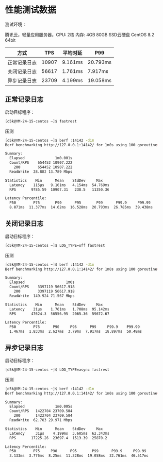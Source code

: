 # 性能测试数据

测试环境：

腾讯云，轻量应用服务器，CPU: 2核 内存: 4GB 80GB SSD云硬盘 CentOS 8.2 64bit

| 方式     | TPS   | 平均时延    | P99      |
|--------|-------|---------|----------|
| 正常记录日志 | 10907 | 9.161ms | 20.793ms |
| 关闭记录日志 | 56617 | 1.761ms | 7.917ms  |
| 异步记录日志 | 23709 | 4.199ms | 19.058ms |

## 正常记录日志

启动目标程序：

```sh
[d5k@VM-24-15-centos ~]$ fastrest
```

压测

```sh
[d5k@VM-24-15-centos ~]$ berf :14142 -d1m
Berf benchmarking http://127.0.0.1:14142/ for 1m0s using 100 goroutine(s), 2 GoMaxProcs.

Summary:
  Elapsed              1m0.001s
  Count/RPS    654452 10907.222
    200        654452 10907.222
  ReadWrite  28.882 13.789 Mbps

Statistics    Min      Mean    StdDev     Max
  Latency    115µs   9.161ms   4.154ms  54.769ms
  RPS       9785.59  10907.31   238.5   11350.36

Latency Percentile:
  P50        P75       P90      P95       P99      P99.9     P99.99
  8.871ms  11.377ms  14.62ms  16.528ms  20.793ms  26.785ms  39.438ms
```

## 关闭记录日志

启动目标程序：

```sh
[d5k@VM-24-15-centos ~]$ LOG_TYPE=off fastrest
```

压测

```sh
[d5k@VM-24-15-centos ~]$ berf :14142 -d1m
Berf benchmarking http://127.0.0.1:14142/ for 1m0s using 100 goroutine(s), 2 GoMaxProcs.

Summary:
  Elapsed                   1m0s
  Count/RPS    3397119 56617.918
    200        3397119 56617.918
  ReadWrite  149.924 71.567 Mbps

Statistics    Min      Mean    StdDev     Max
  Latency    21µs    1.761ms   1.708ms  95.142ms
  RPS       47624.3  56556.95  2065.36  59672.67

Latency Percentile:
  P50        P75      P90     P95      P99     P99.9    P99.99
  1.467ms  1.833ms  2.627ms  3.79ms  7.917ms  18.897ms  50.48ms
```

## 异步记录日志

启动目标程序：

```sh
[d5k@VM-24-15-centos ~]$ LOG_TYPE=async fastrest
```

压测

```sh
[d5k@VM-24-15-centos ~]$ berf :14142 -d1m
Berf benchmarking http://127.0.0.1:14142/ for 1m0s using 100 goroutine(s), 2 GoMaxProcs.

Summary:
  Elapsed              1m0.005s
  Count/RPS   1422704 23709.504
    200       1422704 23709.504
  ReadWrite  62.783 29.971 Mbps

Statistics    Min      Mean    StdDev     Max
  Latency     31µs    4.199ms  3.605ms  62.343ms
  RPS       17225.26  23697.4  1513.39  25870.2

Latency Percentile:
  P50        P75     P90      P95       P99      P99.9     P99.99
  3.133ms  3.776ms  8.25ms  11.328ms  19.058ms  32.761ms  46.517ms
```


